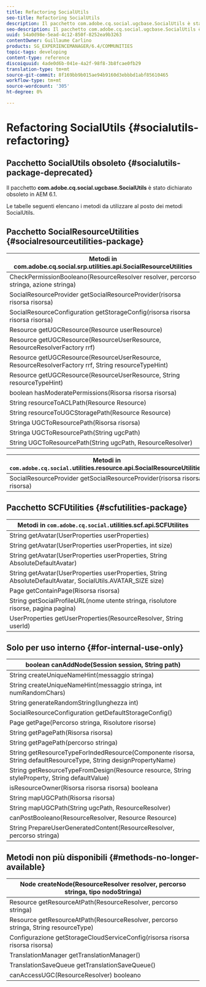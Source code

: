 ```yaml
---
title: Refactoring SocialUtils
seo-title: Refactoring SocialUtils
description: Il pacchetto com.adobe.cq.social.ugcbase.SocialUtils è stato dichiarato obsoleto in AEM 6.1
seo-description: Il pacchetto com.adobe.cq.social.ugcbase.SocialUtils è stato dichiarato obsoleto in AEM 6.1
uuid: 54a0d98e-5ead-4c12-850f-8252ea9b3263
contentOwner: Guillaume Carlino
products: SG_EXPERIENCEMANAGER/6.4/COMMUNITIES
topic-tags: developing
content-type: reference
discoiquuid: 4ade0d6b-041e-4a2f-98f8-3b8fcae0fb29
translation-type: tm+mt
source-git-commit: 8f169bb9b015ae94b9160d3ebbbd1abf85610465
workflow-type: tm+mt
source-wordcount: '305'
ht-degree: 0%

---
```



# Refactoring SocialUtils {#socialutils-refactoring}

## Pacchetto SocialUtils obsoleto {#socialutils-package-deprecated}

Il pacchetto **com.adobe.cq.social.ugcbase.SocialUtils** è stato dichiarato obsoleto in AEM 6.1.

Le tabelle seguenti elencano i metodi da utilizzare al posto dei metodi SocialUtils.

## Pacchetto SocialResourceUtilities {#socialresourceutilities-package}

| Metodi in com.adobe.cq.social.srp.utilities.api.SocialResourceUtilities |
|---|
| CheckPermissionBooleano(ResourceResolver resolver, percorso stringa, azione stringa) |  |
| SocialResourceProvider getSocialResourceProvider(risorsa risorsa risorsa) |  |
| SocialResourceConfiguration getStorageConfig(risorsa risorsa risorsa risorsa) |  |
| Resource getUGCResource(Resource userResource) |  |
| Resource getUGCResource(ResourceUserResource, ResourceResolverFactory rrf) | nuovo |
| Resource getUGCResource(ResourceUserResource, ResourceResolverFactory rrf, String resourceTypeHint) | nuovo |
| Resource getUGCResource(ResourceUserResource, String resourceTypeHint) |  |
| boolean hasModeratePermissions(Risorsa risorsa risorsa) |  |
| String resourceToACLPath(Resource Resource) |  |
| String resourceToUGCStoragePath(Resource Resource) | sostituisce String resourceToUGCPath(Resource Resource) |
| Stringa UGCToResourcePath(Risorsa risorsa) |  |
| Stringa UGCToResourcePath(String ugcPath) | firma del metodo modificata |
| String UGCToResourcePath(String ugcPath, ResourceResolver) | nuovo |

| Metodi in `com.adobe.cq.social.`utilities.resource.api.SocialResourceUtilities |
|---|
| SocialResourceProvider getSocialResourceProvider(risorsa risorsa risorsa) | sostituisce SocialResourceProvider getConfiguratedProvider(risorsa risorsa risorsa) |

## Pacchetto SCFUtilities {#scfutilities-package}

| Metodi in `com.adobe.cq.social.`utilities.scf.api.SCFUtilites |
|---|
| String getAvatar(UserProperties userProperties) |
| String getAvatar(UserProperties userProperties, int size) |
| String getAvatar(UserProperties userProperties, String AbsoluteDefaultAvatar) |
| String getAvatar(UserProperties userProperties, String AbsoluteDefaultAvatar, SocialUtils.AVATAR_SIZE size) |
| Page getContainPage(Risorsa risorsa) |
| String getSocialProfileURL(nome utente stringa, risolutore risorse, pagina pagina) |
| UserProperties getUserProperties(ResourceResolver, String userId) |

## Solo per uso interno {#for-internal-use-only}

| boolean canAddNode(Session session, String path) |
|---|
| String createUniqueNameHint(messaggio stringa) |
| String createUniqueNameHint(messaggio stringa, int numRandomChars) |
| String generateRandomString(lunghezza int) |
| SocialResourceConfiguration getDefaultStorageConfig() |
| Page getPage(Percorso stringa, Risolutore risorse) |
| String getPagePath(Risorsa risorsa) |
| String getPagePath(percorso stringa) |
| String getResourceTypeForIndedResource(Componente risorsa, String defaultResourceType, String designPropertyName) |
| String getResourceTypeFromDesign(Resource resource, String styleProperty, String defaultValue) |
| isResourceOwner(Risorsa risorsa risorsa) booleana |
| String mapUGCPath(Risorsa risorsa) |
| String mapUGCPath(String ugcPath, ResourceResolver) |
| canPostBooleano(ResourceResolver, Resource Resource) |
| String PrepareUserGeneratedContent(ResourceResolver, percorso stringa) |

## Metodi non più disponibili {#methods-no-longer-available}

| Node createNode(ResourceResolver resolver, percorso stringa, tipo nodoStringa) |
|---|
| Resource getResourceAtPath(ResourceResolver, percorso stringa) |
| Resource getResourceAtPath(ResourceResolver, percorso stringa, String resourceType) |
| Configurazione getStorageCloudServiceConfig(risorsa risorsa risorsa risorsa) |
| TranslationManager getTranslationManager() |
| TranslationSaveQueue getTranslationSaveQueue() |
| canAccessUGC(ResourceResolver) booleano |

